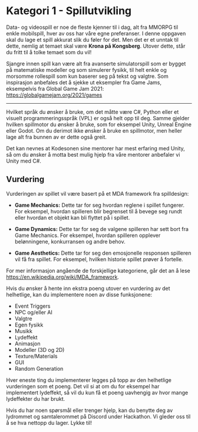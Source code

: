 # Kategori 1 - Spillutvikling
Data- og videospill er noe de fleste kjenner til i dag, alt fra MMORPG til enkle mobilspill, hver av oss har våre egne preferanser. I denne oppgaven skal du lage et spill akkurat slik du føler for det. Men det er et unntak til dette, nemlig at temaet skal være **Krona på Kongsberg**. Utover dette, står du fritt til å tolke temaet som du vil! 

Sjangre innen spill kan være alt fra avanserte simulatorspill som er bygget på matematiske modeller og som simulerer fysikk, til helt enkle og morsomme rollespill som kun baserer seg på tekst og valgtre. Som inspirasjon anbefales det å sjekke ut eksempler fra Game Jams, eksempelvis fra Global Game Jam 2021: https://globalgamejam.org/2021/games

___

Hvilket språk du ønsker å bruke, om det måtte være C#, Python eller et visuelt programmeringsspråk (VPL) er også helt opp til deg. Samme gjelder hvilken spillmotor du ønsker å bruke, som for eksempel Unity, Unreal Engine eller Godot. Om du derimot ikke ønsker å bruke en spillmotor, men heller lage alt fra bunnen av er dette også greit.

Det kan nevnes at Kodesonen sine mentorer har mest erfaring med Unity, så om du ønsker å motta best mulig hjelp fra våre mentorer anbefaler vi Unity med C#.

## Vurdering

Vurderingen av spillet vil være basert på et MDA framework fra spilldesign:
- **Game Mechanics:**
  Dette tar for seg hvordan reglene i spillet fungerer. For eksempel, hvordan spilleren blir begrenset til å bevege seg rundt eller hvordan et objekt kan bli flyttet på i spillet.

- **Game Dynamics:**
  Dette tar for seg de valgene spilleren har sett bort fra Game Mechanics. For eksempel, hvordan spilleren opplever belønningene, konkurransen og andre behov.

- **Game Aesthetics:**
  Dette tar for seg den emosjonelle responsen spilleren vil få fra spillet. For eksempel, hvilken historie spillet prøver å fortelle.

For mer informasjon angående de forskjellige kategoriene, går det an å lese https://en.wikipedia.org/wiki/MDA_framework.

Hvis du ønsker å hente inn ekstra poeng utover en vurdering av det helhetlige, kan du implementere noen av disse funksjonene:

- Event Triggers
- NPC og/eller AI
- Valgtre
- Egen fysikk
- Musikk
- Lydeffekt
- Animasjon
- Modeller (3D og 2D)
- Texture/Materials
- GUI
- Random Generation

Hver eneste ting du implementerer legges på topp av den helhetlige vurderingen som et poeng. Det vil si at om du for eksempel har implementert lydeffekt, så vil du kun få et poeng uavhengig av hvor mange lydeffekter du har brukt. 

Hvis du har noen spørsmål eller trenger hjelp, kan du benytte deg av lydrommet og samtalerommet på Discord under Hackathon. Vi gleder oss til å se hva nettopp du lager. Lykke til!
